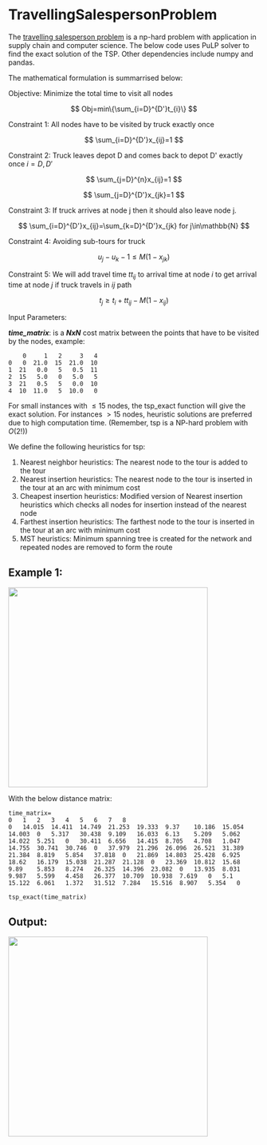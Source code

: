 # TravellingSalespersonProblem

The [travelling salesperson problem](https://en.wikipedia.org/wiki/Travelling_salesman_problem) is a np-hard problem with application in supply chain and computer science. The below code uses PuLP solver to find the exact solution of the TSP. Other dependencies include numpy and pandas.

The mathematical formulation is summarrised below:

Objective: Minimize the total time to visit all nodes

$$ Obj=min\{\sum_{i=D}^{D'}t_{i}\} $$

Constraint 1: All nodes have to be visited by truck exactly once

$$ \sum_{i=D}^{D'}x_{ij}=1 $$

Constraint 2: Truck leaves depot D and comes back to depot D' exactly once $i=D,D'$

$$ \sum_{j=D}^{n}x_{ij}=1 $$ 

$$ \sum_{j=D}^{D'}x_{jk}=1 $$

Constraint 3: If truck arrives at node j then it should also leave node j.

$$ \sum_{i=D}^{D'}x_{ij}=\sum_{k=D}^{D'}x_{jk} for j\in\mathbb{N} $$

Constraint 4: Avoiding sub-tours for truck

$$ u_{j}-u_{k}-1\leq M(1-x_{jk}) $$

Constraint 5: We will add travel time $tt_{ij}$ to arrival time at node $i$ to get arrival time at node $j$ if truck travels in $ij$ path

$$ t_{j}\geq t_{i}+tt_{ij}-M(1-x_{ij}) $$

Input Parameters:

**_time_matrix_**: is a **_NxN_** cost matrix between the points that have to be visited by the nodes, example:

```
    0     1   2     3   4
0   0  21.0  15  21.0  10
1  21   0.0   5   0.5  11
2  15   5.0   0   5.0   5
3  21   0.5   5   0.0  10
4  10  11.0   5  10.0   0
```

For small instances with $\leq15$ nodes, the tsp_exact function will give the exact solution. For instances $> 15$ nodes, heuristic solutions are preferred due to high computation time. (Remember, tsp is a NP-hard problem with $O(2!)$)

We define the following heuristics for tsp:

1. Nearest neighbor heuristics: The nearest node to the tour is added to the tour
2. Nearest insertion heuristics: The nearest node to the tour is inserted in the tour at an arc with minimum cost
3. Cheapest insertion heuristics: Modified version of Nearest insertion heuristics which checks all nodes for insertion instead of the nearest node
4. Farthest insertion heuristics:  The farthest node to the tour is inserted in the tour at an arc with minimum cost
5. MST heuristics: Minimum spanning tree is created for the network and repeated nodes are removed to form the route

## Example 1:

<img src=https://user-images.githubusercontent.com/114884444/198330529-16e2fe72-fbd9-4b71-93a6-2dbaafee60e2.png width="400">

With the below distance matrix:
```
time_matrix=
0	1	2	3	4	5	6	7	8
0	14.015	14.411	14.749	21.253	19.333	9.37	10.186	15.054
14.003	0	5.317	30.438	9.109	16.033	6.13	5.209	5.062
14.022	5.251	0	30.411	6.656	14.415	8.705	4.708	1.047
14.755	30.741	30.746	0	37.979	21.296	26.096	26.521	31.389
21.384	8.819	5.854	37.818	0	21.869	14.803	25.428	6.925
18.62	16.179	15.038	21.287	21.128	0	23.369	10.812	15.68
9.89	5.853	8.274	26.325	14.396	23.082	0	13.935	8.031
9.987	5.599	4.458	26.377	10.709	10.938	7.619	0	5.1
15.122	6.061	1.372	31.512	7.284	15.516	8.907	5.354	0

tsp_exact(time_matrix)
```

## Output:
<img src=https://user-images.githubusercontent.com/114884444/198332900-cd10d859-a6d4-42d2-816a-bf771b08cbc6.png width='400'>




